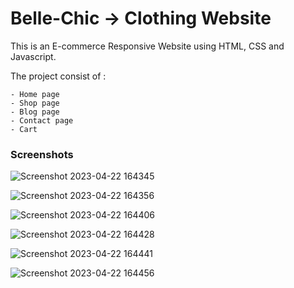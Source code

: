 # Belle-Chic -> Clothing Website

This is an E-commerce Responsive Website using HTML, CSS and Javascript.

The project consist of :
    
    - Home page
    - Shop page
    - Blog page
    - Contact page
    - Cart

### Screenshots

![Screenshot 2023-04-22 164345](https://user-images.githubusercontent.com/88484722/233788814-fbe8032b-87e9-4d9e-a9ad-e56d518fed74.png)


![Screenshot 2023-04-22 164356](https://user-images.githubusercontent.com/88484722/233788823-aa214f06-77f1-48b3-8d9f-6637365d542a.png)


![Screenshot 2023-04-22 164406](https://user-images.githubusercontent.com/88484722/233788855-7e8ee8b2-a547-4a99-8417-ef46d813e060.png)


![Screenshot 2023-04-22 164428](https://user-images.githubusercontent.com/88484722/233788864-1f4515fc-cfa4-42fa-96ae-8159831572c6.png)


![Screenshot 2023-04-22 164441](https://user-images.githubusercontent.com/88484722/233788868-68c93af9-1716-4ccc-a045-f837b9740181.png)


![Screenshot 2023-04-22 164456](https://user-images.githubusercontent.com/88484722/233788883-04fcf8d6-b155-42ba-96bd-0f6880a752d9.png)

